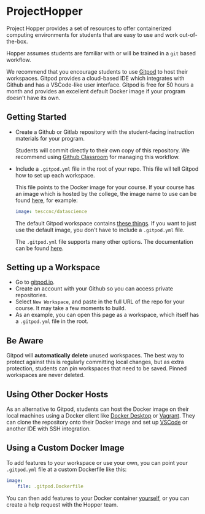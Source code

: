 # ProjectHopper

Project Hopper provides a set of resources to offer containerized computing environments for students that are easy to use and work out-of-the-box.

Hopper assumes students are familiar with or will be trained in a `git` based workflow.

We recommend that you encourage students to use [Gitpod](https://gitpod.io/about) to host their workspaces. Gitpod provides a cloud-based IDE which integrates with Github and has a VSCode-like user interface. Gitpod is free for 50 hours a month and provides an excellent default Docker image if your program doesn't have its own.

## Getting Started

- Create a Github or Gitlab repository with the student-facing instruction materials for your program.

    Students will commit directly to their own copy of this repository. We recommend using [Github Classroom](https://classroom.github.com/) for managing this workflow.

- Include a `.gitpod.yml` file in the root of your repo. This file wll tell Gitpod how to set up each workspace.

    This file points to the Docker image for your course. If your course has an image which is hosted by the college, the image name to use can be found [here](https://hub.docker.com/u/tesccnc), for example:

    ```yml
    image: tesccnc/datascience
    ```

    The default Gitpod workspace contains [these things](https://github.com/gitpod-io/workspace-images/blob/481f7600b725e0ab507fbf8377641a562a475625/dazzle.yaml#L18). If you want to just use the default image, you don't have to include a `.gitpod.yml` file.

    The `.gitpod.yml` file supports many other options. The documentation can be found [here](https://www.gitpod.io/docs/references/gitpod-yml).

## Setting up a Workspace

- Go to [gitpod.io](https://gitpod.io).
- Create an account with your Github so you can access private repositories.
- Select `New Workspace`, and paste in the full URL of the repo for your course.
    It may take a few moments to build.
- As an example, you can open this page as a workspace, which itself has a `.gitpod.yml` file in the root.

## Be Aware

Gitpod will **automatically delete** unused workspaces. The best way to protect against this is regularly committing local changes, but as extra protection, students can pin workspaces that need to be saved. Pinned workspaces are never deleted.

## Using Other Docker Hosts

As an alternative to Gitpod, students can host the Docker image on their local machines using a Docker client like [Docker Desktop](https://www.docker.com/products/docker-desktop/) or [Vagrant](https://www.vagrantup.com/). They can clone the repository onto their Docker image and set up [VSCode](https://code.visualstudio.com/docs/remote/ssh) or another IDE with SSH integration.

## Using a Custom Docker Image

To add features to your workspace or use your own, you can point your `.gitpod.yml` file at a custom Dockerfile like this:

```yml
image:
    file: .gitpod.Dockerfile
```

You can then add features to your Docker container [yourself](https://docs.docker.com/engine/reference/builder/), or you can create a help request with the Hopper team.

